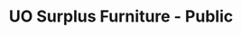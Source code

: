 ---
title: "UO Surplus Furniture - Public"
url: /springfield/uo-surplus-furniture-public/
shop: furniture
---